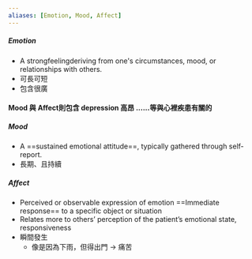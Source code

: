 ```yaml
---
aliases: [Emotion, Mood, Affect]
---
```

##### Emotion
- A strongfeelingderiving from one's circumstances, mood, or relationships with others.
- 可長可短
- 包含很廣

#### Mood 與 Affect則包含 depression 高昂 ......等與心裡疾患有關的
##### Mood 
- A ==sustained emotional attitude==, typically gathered through self-report.
- 長期、且持續
##### Affect
- Perceived or observable expression of emotion ==Immediate response== to a specific object or situation
- Relates more to others’ perception of the patient’s emotional state, responsiveness
- 瞬間發生
	- 像是因為下雨，但得出門 -> 痛苦


